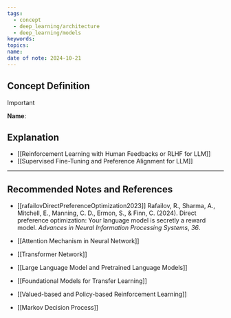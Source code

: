 ```yaml
---
tags:
  - concept
  - deep_learning/architecture
  - deep_learning/models
keywords: 
topics: 
name: 
date of note: 2024-10-21
---
```


## Concept Definition

>[!important]
>**Name**: 



## Explanation


- [[Reinforcement Learning with Human Feedbacks or RLHF for LLM]]
- [[Supervised Fine-Tuning and Preference Alignment for LLM]]


-----------
##  Recommended Notes and References

- [[rafailovDirectPreferenceOptimization2023]] Rafailov, R., Sharma, A., Mitchell, E., Manning, C. D., Ermon, S., & Finn, C. (2024). Direct preference optimization: Your language model is secretly a reward model. _Advances in Neural Information Processing Systems_, _36_.
- [[Attention Mechanism in Neural Network]]
- [[Transformer Network]]
- [[Large Language Model and Pretrained Language Models]]
- [[Foundational Models for Transfer Learning]]


- [[Valued-based and Policy-based Reinforcement Learning]]
- [[Markov Decision Process]]
